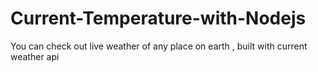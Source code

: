 # Current-Temperature-with-Nodejs
You can check out live weather of any place on earth , built with current weather api
